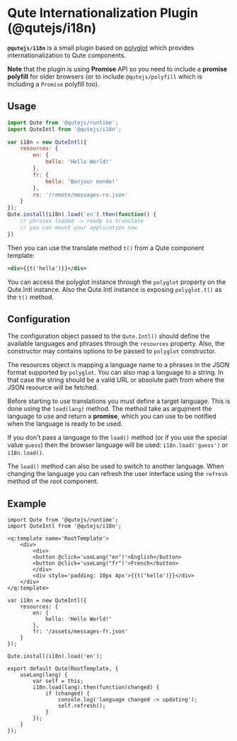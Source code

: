 # Qute Internationalization Plugin (@qutejs/i18n)

**`@qutejs/i18n`** is a small plugin based on [polyglot](https://airbnb.io/polyglot.js/) which provides internationalization to Qute components.

**Note** that the plugin is using **Promise** API so you need to include a **promise polyfill** for older browsers (or to include `@qutejs/polyfill` which is including a `Promise` polyfill too).

## Usage

```javascript
import Qute from '@qutejs/runtime';
import QuteIntl from '@qutejs/i18n';

var i18n = new QuteIntl({
	resources: {
		en: {
			hello: 'Hello World!'
		},
		fr: {
			hello: 'Bonjour monde!'
		},
		ro: '/remote/messages-ro.json'
	}
});
Qute.install(i18n).load('en').then(function() {
	// phrases loaded -> ready to translate
	// you can mount your application now
})
```

Then you can use the translate method `t()` from a Qute component template:

```xml
<div>{{t('hello')}}</div>
```

You can access the polyglot instance through the `polyglot` property on the Qute.Intl instance. Also the Qute.Intl instance is exposing `polyglot.t()` as the `t()` method.

## Configuration

The configuration object passed to the `Qute.Intl()` should define the available languages and phrases through the `resources` property. Also, the constructor may contains options to be passed to `polyglot` constructor.

The resources object is mapping a language name to a phrases in the JSON format supported by `polyglot`. You can also map a language to a string. In that case the string should be a valid URL or absolute path from where the JSON resource will be fetched.

Before starting to use translations you must define a target language. This is done using the `load(lang)` method. The method take as argujment the language to use and return a **promise**, which you can use to be notified when the language is ready to be used.

If you don't pass a language to the `load()` method (or if you use the special value `guess`) then the browser language will be used: `i18n.load('guess')` or `i18n.load()`.

The `load()` method can also be used to switch to another language. When changing the language you can refresh the user interface using the `refresh` method of the root component.

## Example

```jsq
import Qute from '@qutejs/runtime';
import QuteIntl from '@qutejs/i18n';

<q:template name='RootTemplate'>
	<div>
		<div>
		<button @click='useLang("en")'>English</button>
		<button @click='useLang("fr")'>French</button>
		</div>
		<div style='padding: 10px 4px'>{{t('hello')}}</div>
	</div>
</q:template>

var i18n = new QuteIntl({
	resources: {
		en: {
			hello: 'Hello World!'
		},
		fr: '/assets/messages-fr.json'
	}
});

Qute.install(i18n).load('en');

export default Qute(RootTemplate, {
	useLang(lang) {
		var self = this;
		i18n.load(lang).then(function(changed) {
			if (changed) {
				console.log('language changed -> updating');
				self.refresh();
			}
		});
	}
});
```


